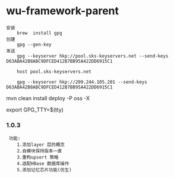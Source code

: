 # wu-framework-parent


    安装
        brew  install gpg
    创建
        gpg --gen-key
    发送
        gpg --keyserver hkp://pool.sks-keyservers.net --send-keys D63ABA42B8ABC9DFCED412B7BB95A422DD6915C1
        
        host pool.sks-keyservers.net
        
        gpg --keyserver hkp://209.244.105.201 --send-keys D63ABA42B8ABC9DFCED412B7BB95A422DD6915C1

 mvn clean install deploy -P oss -X

export GPG_TTY=$(tty)



### 1.0.3
     功能: 
        1.添加layer 层的概念
        2.自模块保持版本一直
        3.重构upsert 策略
        4.适配HBase 数据库操作
        5.添加记忆芯片功能(仿生)
   